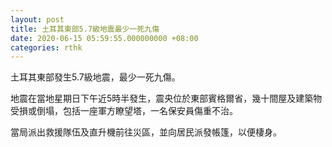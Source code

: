 ```yaml
---
layout: post
title: 土耳其東部5.7級地震最少一死九傷
date: 2020-06-15 05:59:55.000000000 +08:00
categories: rthk
---
```


土耳其東部發生5.7級地震，最少一死九傷。

地震在當地星期日下午近5時半發生，震央位於東部賓格爾省，幾十間屋及建築物受損或倒塌，包括一座軍方瞭望塔，一名保安員傷重不治。

當局派出救援隊伍及直升機前往災區，並向居民派發帳篷，以便棲身。
